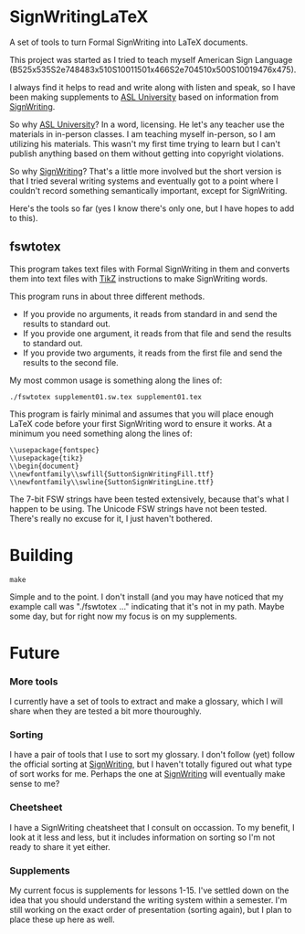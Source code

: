 # SignWritingLaTeX

A set of tools to turn Formal SignWriting into LaTeX documents.

This project was started as I tried to teach myself American Sign Language (B525x535S2e748483x510S10011501x466S2e704510x500S10019476x475).

I always find it helps to read and write along with listen and speak, so I have been making supplements to [ASL University](http://www.lifeprint.com/asl101/lessons/lessons.htm) based on information from [SignWriting](http://signwriting.com/).

So why [ASL University](http://www.lifeprint.com/asl101/lessons/lessons.htm)? In a word, licensing. He let's any teacher use the materials in in-person classes. I am teaching myself in-person, so I am utilizing his materials. This wasn't my first time trying to learn but I can't publish anything based on them without getting into copyright violations.

So why [SignWriting](http://signwriting.com/)? That's a little more involved but the short version is that I tried several writing systems and eventually got to a point where I couldn't record something semantically important, except for SignWriting.

Here's the tools so far (yes I know there's only one, but I have hopes to add to this).

## fswtotex

This program takes text files with Formal SignWriting in them and converts them into text files with [TikZ](https://github.com/pgf-tikz/pgf) instructions to make SignWriting words.

This program runs in about three different methods.

* If you provide no arguments, it reads from standard in and send the results to standard out.
* If you provide one argument, it reads from that file and send the results to standard out.
* If you provide two arguments, it reads from the first file and send the results to the second file.

My most common usage is something along the lines of:

```
./fswtotex supplement01.sw.tex supplement01.tex
```

This program is fairly minimal and assumes that you will place enough LaTeX code before your first SignWriting word to ensure it works. At a minimum you need something along the lines of:

```
\\usepackage{fontspec}
\\usepackage{tikz}
\\begin{document}
\\newfontfamily\\swfill{SuttonSignWritingFill.ttf}
\\newfontfamily\\swline{SuttonSignWritingLine.ttf}
```

The 7-bit FSW strings have been tested extensively, because that's what I happen to be using. The Unicode FSW strings have not been tested. There's really no excuse for it, I just haven't bothered.

# Building

```
make
```

Simple and to the point.
I don't install (and you may have noticed that my example call was "./fswtotex ..." indicating that it's not in my path. Maybe some day, but for right now my focus is on my supplements.

# Future

### More tools

I currently have a set of tools to extract and make a glossary, which I will share when they are tested a bit more thouroughly.

### Sorting

I have a pair of tools that I use to sort my glossary. I don't follow (yet) follow the official sorting at [SignWriting](http://signwriting.com/), but I haven't totally figured out what type of sort works for me. Perhaps the one at [SignWriting](http://signwriting.com/) will eventually make sense to me?

### Cheetsheet

I have a SignWriting cheatsheet that I consult on occassion. To my benefit, I look at it less and less, but it includes information on sorting so I'm not ready to share it yet either.

### Supplements

My current focus is supplements for lessons 1-15. I've settled down on the idea that you should understand the writing system within a semester. I'm still working on the exact order of presentation (sorting again), but I plan to place these up here as well.

